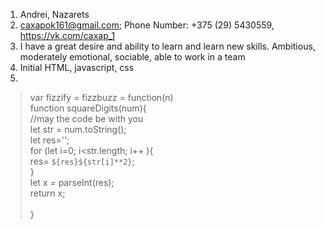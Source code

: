 1. Andrei, Nazarets
2. caxapok161@gmail.com; Phone Number: +375 (29) 5430559, https://vk.com/caxap_1
3. I have a great desire and ability to learn and learn new skills. Ambitious, moderately emotional, sociable, able to work in a team
4. Initial HTML, javascript, css
5. 
>var fizzify = fizzbuzz = function(n)\
function squareDigits(num){\
  //may the code be with you\
  let str = num.toString();\
  let res='';\
  for (let i=0; i<str.length; i++ ){\
    res= `${res}${str[i]**2}`;\
  }\
  let x = parseInt(res);\
  return x;\
  \
}